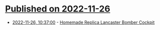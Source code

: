 # [Published on 2022-11-26](index.md)

* [2022-11-26, 10:37:00](https://soylentnews.org/article.pl?sid=22/11/25/1548251&from=rss) - [Homemade Replica Lancaster Bomber Cockpit](https://soylentnews.org/article.pl?sid=22/11/25/1548251&from=rss)
